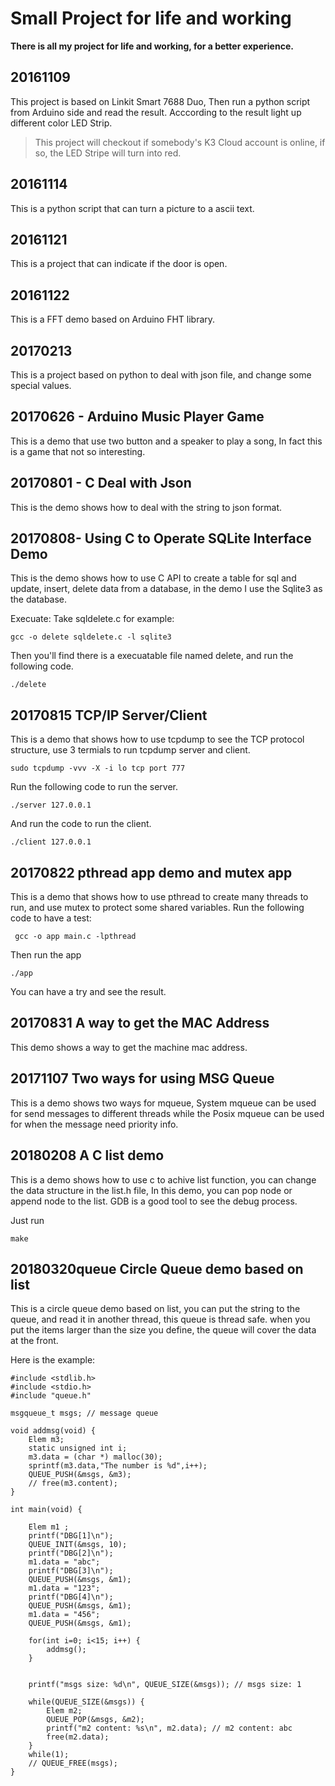 # Small Project for life and working
**There is all my project for life and working, for a better experience.**

## 20161109
This project is based on Linkit Smart 7688 Duo, Then run a python script from Arduino side and read the result. Acccording to the result light up different color LED Strip. 
> This project will checkout if somebody's K3 Cloud account is online, if so, the LED Stripe will turn into red.

## 20161114

This is a python script that can turn a picture to a ascii text.

## 20161121

This is a project that can indicate if the door is open.

## 20161122

This is a FFT demo based on Arduino FHT library.

## 20170213

This is a project based on python to deal with json file, and change some special values.

## 20170626 - Arduino Music Player Game

This is a demo that use two button and a speaker to play a song, In fact this is a game that not so interesting.

## 20170801 - C Deal with Json

This is the demo shows how to deal with the string to json format.

## 20170808- Using C to Operate SQLite Interface Demo
This is the demo shows how to use C API to create a table for sql and update, insert, delete data from a database, in the demo I use the Sqlite3 as the database.

Execuate:
Take sqldelete.c for example:

```shell
gcc -o delete sqldelete.c -l sqlite3
```
Then you'll find there is a execuatable file named delete, and run the following code.
```shell
./delete
```

## 20170815 TCP/IP Server/Client

This is a demo that shows how to use tcpdump to see the TCP protocol structure, use 3 termials to run tcpdump server and client.

```shell
sudo tcpdump -vvv -X -i lo tcp port 777
```

Run the following code to run the server.

```shell
./server 127.0.0.1
```

And run the code to run the client.

```shell
./client 127.0.0.1
```

## 20170822 pthread app demo and mutex app 

This is a demo that shows how to use pthread to create many threads to run, and use mutex to protect some shared variables.
Run the following code to have a test:

```shell
 gcc -o app main.c -lpthread
```
Then run the app

```shell
./app 
```
You can have a try and see the result.

## 20170831 A way to get the MAC Address

This demo shows a way to get the machine mac address.

## 20171107 Two ways for using MSG Queue

This is a demo shows two ways for mqueue, System mqueue can be used for send messages to different threads while the Posix mqueue can
be used for when the message need priority info. 

## 20180208 A C list demo

This is a demo shows how to use c to achive list function, you can change the data structure in the list.h file,
In this demo, you can pop node or append node to the list. GDB is a good tool to see the debug process.

Just run 
```
make
```
## 20180320queue Circle Queue demo based on list

This is a circle queue demo based on list, you can put the string to the queue, and read it in another thread, this queue is thread safe. when you put the items larger than the size you define, the queue will cover the data at the front.

Here is the example:

```
#include <stdlib.h>
#include <stdio.h>
#include "queue.h"

msgqueue_t msgs; // message queue

void addmsg(void) {
	Elem m3;
	static unsigned int i;
	m3.data = (char *) malloc(30);
	sprintf(m3.data,"The number is %d",i++);
	QUEUE_PUSH(&msgs, &m3);
	// free(m3.content);
}

int main(void) {
    
    Elem m1 ;
	printf("DBG[1]\n");
    QUEUE_INIT(&msgs, 10);
	printf("DBG[2]\n");
    m1.data = "abc";
	printf("DBG[3]\n");
    QUEUE_PUSH(&msgs, &m1);
    m1.data = "123";
	printf("DBG[4]\n");
    QUEUE_PUSH(&msgs, &m1);
    m1.data = "456";
    QUEUE_PUSH(&msgs, &m1);
	
	for(int i=0; i<15; i++) {
		addmsg();
	}
	
	
    printf("msgs size: %d\n", QUEUE_SIZE(&msgs)); // msgs size: 1

	while(QUEUE_SIZE(&msgs)) {
		Elem m2;
		QUEUE_POP(&msgs, &m2);
		printf("m2 content: %s\n", m2.data); // m2 content: abc
		free(m2.data);
	}
	while(1);
    // QUEUE_FREE(msgs);
}

```

